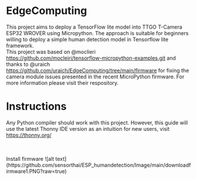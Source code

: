 # EdgeComputing
This project aims to deploy a TensorFlow lite model into TTGO T-Camera ESP32 WROVER using Micropython. The approach is suitable for beginners willing to deploy a simple human detection model in Tensorflow lite framework. <br />
This project was based on @moclieri  https://github.com/mocleiri/tensorflow-micropython-examples.git and thanks to @uraich https://github.com/uraich/EdgeComputing/tree/main/firmware
for fixing the camera module issues presented in the recent MicroPython firmware. For more information please visit their respository.
 
# Instructions
Any Python compiler should work with this project. 
However, this guide will use the latest Thonny IDE version as an intuition for new users, visit https://thonny.org/

<br />
<br />
<space>  Install firmware
 ![alt text](https://github.com/sensorthai/ESP_humandetection/Image/main/downloadfirmware1.PNG?raw=true)
